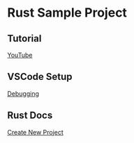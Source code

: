 # Rust Sample Project

## Tutorial

[YouTube](https://www.youtube.com/watch?v=8QtQCLknvg8&list=PL8nBmR5eGh34AynaXik3rgiW3qK6FKXVq&index=22&ab_channel=AnthonyGG)

## VSCode Setup

[Debugging](https://stackoverflow.com/questions/46885292/how-to-launch-a-rust-application-from-visual-studio-code)

## Rust Docs

[Create New Project](https://doc.rust-lang.org/edition-guide/editions/creating-a-new-project.html) 
